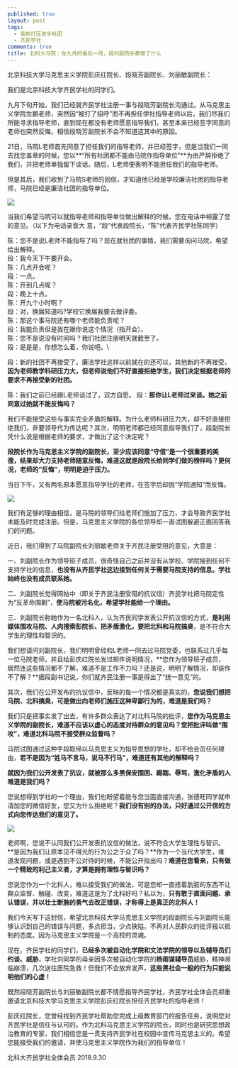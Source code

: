 ```yaml
---
published: true
layout: post
tags:
  - 高校打压进步社团
  - 齐民学社
comments: true
title: 北科大马院：在九月的最后一周，段刘副院长都做了什么
---
```


北京科技大学马克思主义学院彭庆红院长、段晓芳副院长、刘丽敏副院长：
 
我们是北京科技大学齐民学社的同学们。
 
九月下旬开始，我们已经就齐民学社注册一事与段晓芳副院长沟通过。从马克思主义学院左鹏老师，突然因“被打了招呼”而不再担任学社指导老师以后，我们尽我们所能寻求指导老师，直到现在都没有老师愿意指导我们，甚至本来已经签字同意的老师也突然反悔，相信段晓芳副院长不会不知道这其中的原因。
 
21日，马院L老师首先同意了担任我们的指导老师，并已经签字，但是当我们一同去找您盖章的时候，您以**“所有社团都不能由马院作指导单位”**为由严辞拒绝了我们，并把老师单独留下谈话。随后，L老师便表明不能担任我们的指导老师。
 
但是其后，我们收到了马院S老师的回信，才知道他已经是学校廉洁社团的指导老师，马院已经是廉洁社团的指导单位。
 
![](https://i.loli.net/2018/09/30/5bb07d630b5cb.jpg)

当我们希望马院可以就指导老师和指导单位做出解释的时候，您在电话中袒露了您的意见。（以下为电话录音大 意，“段”代表段院长，“陈”代表齐民学社陈同学）
 
陈：您不是说L老师不能指导了吗？现在就社团的事情，我们需要询问马院，希望给出解释。\
段：我今天下午要开会。\
陈：几点开会呢？\
段：一点。\
陈：开到几点呢？\
段：晚上十点。\
陈：开九个小时啊？\
段：对，换届知道吗?学校它换届我要去做评委。\
陈：那这个事马院还有哪个老师能负责呢？\
段：我能负责但是我在跟你说这个情况（指开会）。\
陈：您不是说没有时间吗？我们社团注册明天就截至了。\
段：是是是，你想怎么着，你说吧。\
 
段：新的社团不再接受了。廉洁学社这样以前就在的还可以，其他新的不再接受，**因为老师教学科研压力大，但老师说他们不好直接拒绝学生，我们决定根据老师的要求不再接受新的社团。**

陈：我们之前已经跟L老师谈过了，双方自愿。
段：**那你让L老师过来谈。她之前同意过她就不能反悔吗？**
 
我们不能接受这些与事实完全矛盾的解释。为什么老师科研压力大，却不好直接拒绝我们，非要领导代为传达呢？其次，明明老师都已经同意指导我们了，段副院长凭什么说是根据老师的要求，才做出了这个决定呢？
   
**段院长作为马克思主义学院的副院长，至少应该同意“守信”是一个很重要的美德，结果却大力支持老师随意反悔，难道这就是段院长给同学们做的榜样吗？更何况，老师的“反悔”，明明是迫于压力。**
 
当日下午，又有两名原本愿意指导学社的老师，在签字后却因“学院通知”而反悔。
 
![](https://i.loli.net/2018/09/30/5bb07a454fed7.jpg)


我们有足够的理由相信，是马院的领导们给老师们施加了压力，才会导致齐民学社未能及时完成注册。但是，马克思主义学院的各位领导却一直试图躲避正面回答我们的问题。
 
近日，我们得到了马院副院长刘丽敏老师关于齐民注册受阻的意见，大意是：

一、刘副院长作为领导班子成员，很奇怪自己之前并没有从学校、学院接到任何不支持学社的信息，**也没有从齐民学社这边接到任何关于需要马院支持的信息。学社始终也没有成员联系她。**

二、刘副院长觉得网帖中（即关于齐民注册受阻的抗议信）齐民学社把马院定性为“反革命围剿”，**使马院被污名化，希望学社能给一个理由。**

三、刘副院长称她作为一名北科人，认为齐民同学发表公开抗议信的方式，**是利用媒体围攻马院、人肉搜索彭院长、把矛盾激化，要把北科和马院搞臭**，是不符合大学生的理性和智识的。
 
我们想请问刘副院长，我们明明曾经和L老师一同去过马院党委，也联系过几乎每一位马院老师，并且给彭庆红院长发过邮件说明情况，**您作为领导班子成员，居然连这些情况都不了解，难道不是工作不力吗？还是说，明明了解情况，却装作不了解？**据段副书记说，你们就齐民注册一事是得出了“统一意见”的。
 
其次，我们在公开发布的抗议信中，反映的每一个情况都是真实的，**您说我们想把马院、北科搞臭，可是做出向老师们施压这种卑鄙行为的，难道是我们吗？**
 
我们只是把事实发了出去，有许多群众表达了对北科马院的批评，**您作为马克思主义学院的副院长，难道不应该以虚心的态度对待群众的意见吗？您把批评叫做“围攻”，难道北科马院不接受群众监督吗？**
 
马院试图通过这种手段取缔以马克思主义为指导思想的学社，却不给会员任何理由，**若不是因为“姓马不言马，说马不行马”，难道还有其他的解释吗？**
 
**就因为我们公开发表了抗议，就被那么多黑保安围困、踢踹、辱骂，激化矛盾的人难道是我们吗？**
 
您说想得到学社的一个理由，我们也盼望着能与您当面直接沟通，张德旺同学就申请加您的微信好友，您又为什么拒绝呢？**我们没有别的办法，只好通过公开信的方式向您传达我们的意见了。**

![](https://i.loli.net/2018/09/30/5bb07a477aef5.jpg)

老师啊，您说不认同我们公开发表抗议信的做法，说不符合大学生理性与智识。**是因为我们让原本见不得光的行为公之于众了吗？**作为一个当代大学生，难道发现问题，或是遇到不公对待的时候，不能公开指出吗？**难道在您看来，只有做一个精致的利己主义者，才算是拥有理性与智识吗？**
 
您说您作为一个北科人，难以接受我们的做法，可是您却一直捂着肮脏的东西不让群众监督、触碰、改变，难道这是为了北科好吗？私以为，**只有敢于直面问题、承认错误，并以壮士断腕的勇气去改正错误，才称得上是真正的北科人！**
 
我们今天写下这封信，希望北京科技大学马克思主义学院的段副院长与刘副院长能够认识到自己的错误与问题，多点担当，少点狭隘，不再对人民群众的批评报以抵制的态度。因为马克思主义学院是一个高校的灵魂。

现在，齐民学社的同学们，**已经多次被自动化学院和文法学院的领导以及辅导员们约谈、威胁**，学社刘同学的母亲因多次被自动化学院的**杨雨谋辅导员**威胁，精神濒临崩溃，几次送往医院急救！但我们不会放弃发声，**这些黑社会一般的行为只能说明他们的心虚！**
 
既然段晓芳副院长与刘丽敏副院长都不情愿指导齐民学社，齐民学社全体会员郑重邀请北京科技大学马克思主义学院彭庆红院长担任齐民学社的指导老师！
 
彭庆红院长，您曾经找到齐民学社帮助您完成上级教育部门的报告任务，说明您对齐民学社是信任与认可的。作为北科马克思主义学院的院长，同时也是研究思想政治教育的专家，我们相信您是一贯支持齐民学社在校园中宣传马克思主义的。希望您能接受我们的邀请，并使马克思主义学院作为我们的指导单位！
 
北科大齐民学社全体会员
2018.9.30
